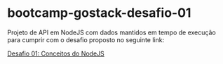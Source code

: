 # bootcamp-gostack-desafio-01

Projeto de API em NodeJS com dados mantidos em tempo de execução para cumprir com o desafio proposto no seguinte link:

<a href="https://github.com/Rocketseat/bootcamp-gostack-desafio-01/blob/master/README.md#desafio-01-conceitos-do-nodejs">Desafio 01: Conceitos do NodeJS</a>